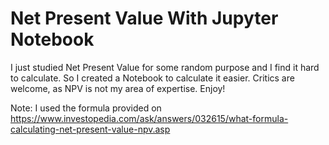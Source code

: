 # Net Present Value With Jupyter Notebook

I just studied Net Present Value for some random purpose and I find it hard to calculate. So I created a Notebook to calculate it easier. Critics are welcome, as NPV is not my area of expertise. Enjoy!

Note: I used the formula provided on https://www.investopedia.com/ask/answers/032615/what-formula-calculating-net-present-value-npv.asp
